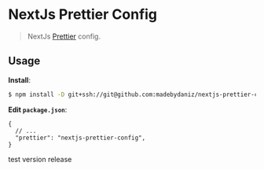 # NextJs Prettier Config

> NextJs [Prettier](https://prettier.io) config.

## Usage

**Install**:

```bash
$ npm install -D git+ssh://git@github.com:madebydaniz/nextjs-prettier-config.git
```

**Edit `package.json`**:

```jsonc
{
  // ...
  "prettier": "nextjs-prettier-config",
}
```

test version release

